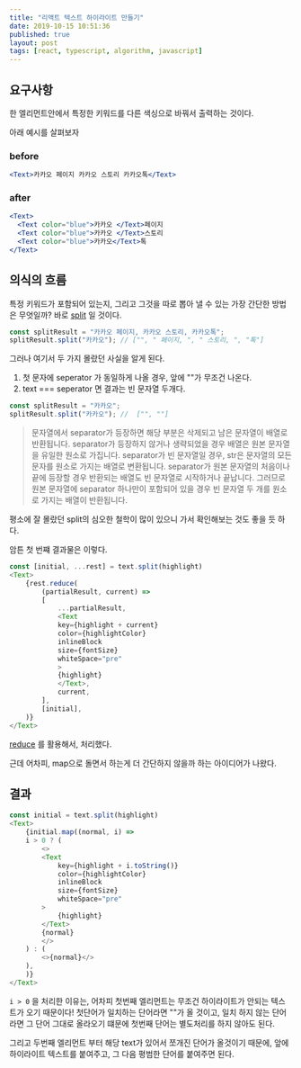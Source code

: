 ```yaml
---
title: "리액트 텍스트 하이라이트 만들기"
date: 2019-10-15 10:51:36
published: true
layout: post
tags: [react, typescript, algorithm, javascript]
---
```


## 요구사항

한 엘리먼트안에서 특정한 키워드를 다른 색싱으로 바꿔서 출력하는 것이다.

아래 예시를 살펴보자

### before

```jsx
<Text>카카오 페이지 카카오 스토리 카카오톡</Text>
```

### after

```jsx
<Text>
  <Text color="blue">카카오 </Text>페이지
  <Text color="blue">카카오 </Text>스토리
  <Text color="blue">카카오</Text>톡
</Text>
```

## 의식의 흐름

특정 키워드가 포함되어 있는지, 그리고 그것을 따로 뽑아 낼 수 있는 가장 간단한 방법은 무엇일까? 바로 [split](https://developer.mozilla.org/ko/docs/Web/JavaScript/Reference/Global_Objects/String/split) 일 것이다.

```javascript
const splitResult = "카카오 페이지, 카카오 스토리, 카카오톡";
splitResult.split("카카오"); // ["", " 페이지, ", " 스토리, ", "톡"]
```

그러나 여기서 두 가지 몰랐던 사실을 알게 된다.

1. 첫 문자에 seperator 가 동일하게 나올 경우, 앞에 ""가 무조건 나온다.
2. text === seperator 면 결과는 빈 문자열 두개다.

```javascript
const splitResult = "카카오";
splitResult.split("카카오"); //  ["", ""]
```

> 문자열에서 separator가 등장하면 해당 부분은 삭제되고 남은 문자열이 배열로 반환됩니다. separator가 등장하지 않거나 생략되었을 경우 배열은 원본 문자열을 유일한 원소로 가집니다. separator가 빈 문자열일 경우, str은 문자열의 모든 문자를 원소로 가지는 배열로 변환됩니다. separator가 원본 문자열의 처음이나 끝에 등장할 경우 반환되는 배열도 빈 문자열로 시작하거나 끝납니다. 그러므로 원본 문자열에 separator 하나만이 포함되어 있을 경우 빈 문자열 두 개를 원소로 가지는 배열이 반환됩니다.

평소에 잘 몰랐던 split의 심오한 철학이 많이 있으니 가서 확인해보는 것도 좋을 듯 하다.

암튼 첫 번쨰 결과물은 이렇다.

```typescript
const [initial, ...rest] = text.split(highlight)
<Text>
    {rest.reduce(
        (partialResult, current) =>
        [
            ...partialResult,
            <Text
            key={highlight + current}
            color={highlightColor}
            inlineBlock
            size={fontSize}
            whiteSpace="pre"
            >
            {highlight}
            </Text>,
            current,
        ],
        [initial],
    )}
</Text>
```

[reduce](https://developer.mozilla.org/ko/docs/Web/JavaScript/Reference/Global_Objects/Array/Reduce) 를 활용해서, 처리했다.

근데 어차피, map으로 돌면서 하는게 더 간단하지 않을까 하는 아이디어가 나왔다.

## 결과

```typescript
const initial = text.split(highlight)
<Text>
    {initial.map((normal, i) =>
    i > 0 ? (
        <>
        <Text
            key={highlight + i.toString()}
            color={highlightColor}
            inlineBlock
            size={fontSize}
            whiteSpace="pre"
        >
            {highlight}
        </Text>
        {normal}
        </>
    ) : (
        <>{normal}</>
    ),
    )}
</Text>
```

`i > 0` 을 처리한 이유는, 어차피 첫번째 엘리먼트는 무조건 하이라이트가 안되는 텍스트가 오기 때문이다! 첫단어가 일치하는 단어라면 ""가 올 것이고, 일치 하지 않는 단어라면 그 단어 그대로 올라오기 떄문에 첫번째 단어는 별도처리를 하지 않아도 된다.

그리고 두번째 엘리먼트 부터 해당 text가 있어서 쪼개진 단어가 올것이기 때문에, 앞에 하이라이트 텍스트를 붙여주고, 그 다음 평범한 단어를 붙여주면 된다.
